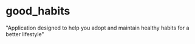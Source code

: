 # good_habits
"Application designed to help you adopt and maintain healthy habits for a better lifestyle"
